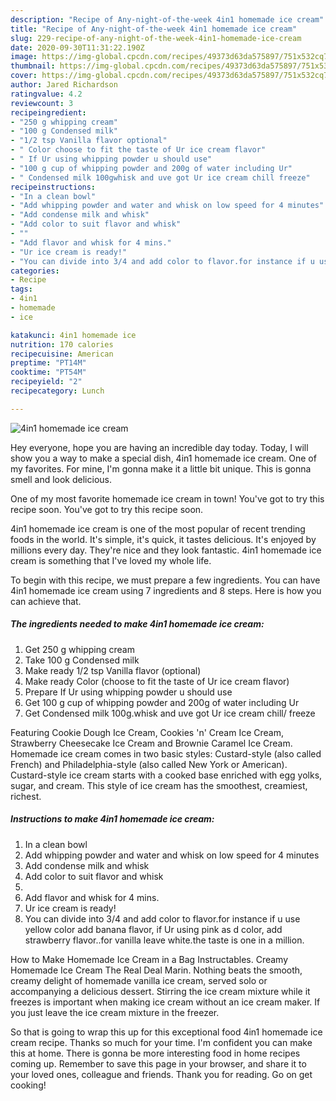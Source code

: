 ```yaml
---
description: "Recipe of Any-night-of-the-week 4in1 homemade ice cream"
title: "Recipe of Any-night-of-the-week 4in1 homemade ice cream"
slug: 229-recipe-of-any-night-of-the-week-4in1-homemade-ice-cream
date: 2020-09-30T11:31:22.190Z
image: https://img-global.cpcdn.com/recipes/49373d63da575897/751x532cq70/4in1-homemade-ice-cream-recipe-main-photo.jpg
thumbnail: https://img-global.cpcdn.com/recipes/49373d63da575897/751x532cq70/4in1-homemade-ice-cream-recipe-main-photo.jpg
cover: https://img-global.cpcdn.com/recipes/49373d63da575897/751x532cq70/4in1-homemade-ice-cream-recipe-main-photo.jpg
author: Jared Richardson
ratingvalue: 4.2
reviewcount: 3
recipeingredient:
- "250 g whipping cream"
- "100 g Condensed milk"
- "1/2 tsp Vanilla flavor optional"
- " Color choose to fit the taste of Ur ice cream flavor"
- " If Ur using whipping powder u should use"
- "100 g cup of whipping powder and 200g of water including Ur"
- " Condensed milk 100gwhisk and uve got Ur ice cream chill freeze"
recipeinstructions:
- "In a clean bowl"
- "Add whipping powder and water and whisk on low speed for 4 minutes"
- "Add condense milk and whisk"
- "Add color to suit flavor and whisk"
- ""
- "Add flavor and whisk for 4 mins."
- "Ur ice cream is ready!"
- "You can divide into 3/4 and add color to flavor.for instance if u use yellow color add banana flavor, if Ur using pink as d color, add strawberry flavor..for vanilla leave white.the taste is one in a million."
categories:
- Recipe
tags:
- 4in1
- homemade
- ice

katakunci: 4in1 homemade ice 
nutrition: 170 calories
recipecuisine: American
preptime: "PT14M"
cooktime: "PT54M"
recipeyield: "2"
recipecategory: Lunch

---
```



![4in1 homemade ice cream](https://img-global.cpcdn.com/recipes/49373d63da575897/751x532cq70/4in1-homemade-ice-cream-recipe-main-photo.jpg)

Hey everyone, hope you are having an incredible day today. Today, I will show you a way to make a special dish, 4in1 homemade ice cream. One of my favorites. For mine, I'm gonna make it a little bit unique. This is gonna smell and look delicious.

One of my most favorite homemade ice cream in town! You&#39;ve got to try this recipe soon. You&#39;ve got to try this recipe soon.

4in1 homemade ice cream is one of the most popular of recent trending foods in the world. It's simple, it's quick, it tastes delicious. It's enjoyed by millions every day. They're nice and they look fantastic. 4in1 homemade ice cream is something that I've loved my whole life.


To begin with this recipe, we must prepare a few ingredients. You can have 4in1 homemade ice cream using 7 ingredients and 8 steps. Here is how you can achieve that.

<!--inarticleads1-->

##### The ingredients needed to make 4in1 homemade ice cream:

1. Get 250 g whipping cream
1. Take 100 g Condensed milk
1. Make ready 1/2 tsp Vanilla flavor (optional)
1. Make ready  Color (choose to fit the taste of Ur ice cream flavor)
1. Prepare  If Ur using whipping powder u should use
1. Get 100 g cup of whipping powder and 200g of water including Ur
1. Get  Condensed milk 100g.whisk and uve got Ur ice cream chill/ freeze


Featuring Cookie Dough Ice Cream, Cookies &#39;n&#39; Cream Ice Cream, Strawberry Cheesecake Ice Cream and Brownie Caramel Ice Cream. Homemade ice cream comes in two basic styles: Custard-style (also called French) and Philadelphia-style (also called New York or American). Custard-style ice cream starts with a cooked base enriched with egg yolks, sugar, and cream. This style of ice cream has the smoothest, creamiest, richest. 

<!--inarticleads2-->

##### Instructions to make 4in1 homemade ice cream:

1. In a clean bowl
1. Add whipping powder and water and whisk on low speed for 4 minutes
1. Add condense milk and whisk
1. Add color to suit flavor and whisk
1. 
1. Add flavor and whisk for 4 mins.
1. Ur ice cream is ready!
1. You can divide into 3/4 and add color to flavor.for instance if u use yellow color add banana flavor, if Ur using pink as d color, add strawberry flavor..for vanilla leave white.the taste is one in a million.


How to Make Homemade Ice Cream in a Bag Instructables. Creamy Homemade Ice Cream The Real Deal Marin. Nothing beats the smooth, creamy delight of homemade vanilla ice cream, served solo or accompanying a delicious dessert. Stirring the ice cream mixture while it freezes is important when making ice cream without an ice cream maker. If you just leave the ice cream mixture in the freezer. 

So that is going to wrap this up for this exceptional food 4in1 homemade ice cream recipe. Thanks so much for your time. I'm confident you can make this at home. There is gonna be more interesting food in home recipes coming up. Remember to save this page in your browser, and share it to your loved ones, colleague and friends. Thank you for reading. Go on get cooking!
